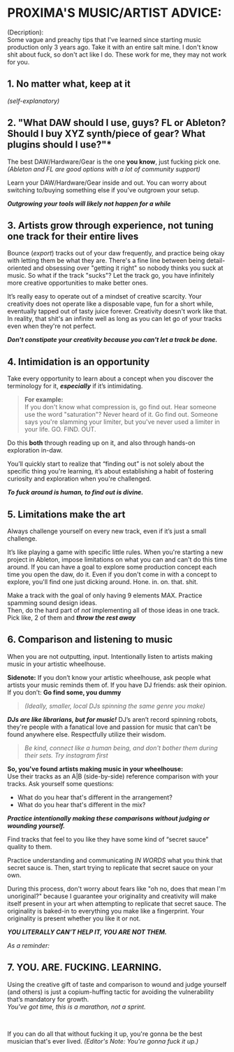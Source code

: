 <h1>PR0XIMA'S MUSIC/ARTIST  ADVICE:</h1>
(Decription): <br>Some vague and preachy tips that I've learned since starting music production only 3 years ago. Take it with an entire salt mine. I don't know shit about fuck, so don't act like I do. These work for me, they may not work for you.

  

## 1. **No matter what, keep at it**
*(self-explanatory)*

## 2. **"What DAW should I use, guys? FL or Ableton? Should I buy XYZ synth/piece of gear? What plugins should I use?"***
The best DAW/Hardware/Gear is the one **you know**, just fucking pick one.
*(Ableton and FL are good options with a lot of community support)*

Learn your DAW/Hardware/Gear inside and out. You can worry about switching to/buying something else if you’ve outgrown your setup. 

***Outgrowing your tools will likely not happen for a while***


## 3. **Artists grow through experience, not tuning one track for their entire lives**
Bounce (*export*) tracks out of your daw frequently, and practice being okay with letting them be what they are.  There's a fine line between being detail-oriented and obsessing over "getting it right" so nobody thinks you suck at music. So what if the track "sucks"? Let the track go, you have  infinitely more creative opportunities to make better ones.

 It’s really easy to operate out of a mindset of creative scarcity. Your creativity does not operate like a disposable vape, fun for a short while, eventually tapped out of tasty juice forever.
Creativity doesn't work like that. In reality, that shit's an infinite well as long as you can let go of your tracks even when they're not perfect. 

***Don't constipate your creativity because you can't let a track be done.*** 

## 4. **Intimidation is an opportunity**
Take every opportunity to learn about a concept when you discover the terminology for it, ***especially*** if it’s intimidating. 

> **For example:** <br>If you don't know what compression is, go find out. 
> Hear someone use the word "saturation"? Never heard of it. Go find out.
> Someone says you're slamming your limiter, but you've never used a limiter in your life.
> GO. FIND. OUT. 

Do this **both** through reading up on it, and also through hands-on exploration in-daw.

  You’ll quickly start to realize that “finding out” is not solely about the specific thing you're learning, it’s about establishing a habit of fostering curiosity and exploration when you're challenged. <br>

***To fuck around is human, to find out is divine.***

 

## 5. **Limitations make the art**

Always challenge yourself on every new track, even if it’s just a small challenge.

It’s like playing a game with specific little rules. When you're starting a new project in Ableton, impose limitations on what you can and can't do this time around. If you can have a goal to explore some production concept each time you open the daw, do it. Even if you don't come in with a concept to explore, you'll find one just dicking around. Hone. in. on. that. shit. 

Make a track with the goal of only having 9 elements MAX. 
Practice spamming sound design ideas.  
Then, do the hard part of _not_ implementing all of those ideas in one track. 
Pick like, 2 of them and ***throw the rest away***

 

## 6. **Comparison and listening to music**

When you are not outputting, input. Intentionally listen to artists making music in your artistic wheelhouse.

 **Sidenote:** If you don’t know your artistic wheelhouse, ask people what artists  your music reminds them of. 
If you have DJ friends: ask their opinion.
If you don’t: **Go find some, you dummy**
 

> *(Ideally, smaller, local DJs spinning the same genre you make)*

***DJs are like librarians, but for music!***
 DJ’s aren’t record spinning robots, they're people with a fanatical love and passion for music that can't be found anywhere else. Respectfully utilize their wisdom.

> *Be kind, connect like a human being, and don't bother them during their sets. Try instagram first*


**So, you've found artists making music in your wheelhouse:** <br> Use their tracks as an A|B (side-by-side) reference comparison with your tracks. 
Ask yourself some questions:
 - What do you hear that's different in the arrangement? 
 - What do you hear that's different in the mix?
 
 ***Practice intentionally making these comparisons without judging or wounding yourself.***
 
Find tracks that feel to you like they have some kind of “secret sauce” quality to them. 

Practice understanding and communicating *IN WORDS* what you think that secret sauce is. Then, start trying to replicate that secret sauce on your own.  

During this process, don't worry about fears like "oh no, does that mean I'm unoriginal?" because I guarantee your originality and creativity will make itself present in your art when attempting to replicate that secret sauce. The originality is baked-in to everything you make like a fingerprint. Your originality is present whether you like it or not.

***YOU LITERALLY CAN’T HELP IT, YOU ARE NOT THEM.*** <br>

 *As a reminder:*

## 7. **YOU. ARE. FUCKING. LEARNING.**
Using the creative gift of taste and comparison to wound and judge yourself (and others) is just a copium-huffing tactic for avoiding the vulnerability that’s mandatory for growth.<br> 
*You've got time, this is a marathon, not a sprint.*

  
<br>

If you can do all that without fucking it up, you're gonna be the best musician that's ever lived.
*(Editor's Note: You're gonna fuck it up.)*
